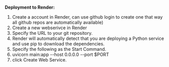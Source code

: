 **Deployment to Render:**

1.  Create a account in Render, can use github login to create one that way all github repos are automatically available)
2.  Create a new webserivce in Render
3.  Specify the URL to your git repository.
4.  Render will automatically detect that you are deploying a Python service and use pip to download the dependencies.
5.  Specify the following as the Start Command.
6.  uvicorn main:app --host 0.0.0.0 --port $PORT
7.  click Create Web Service.

